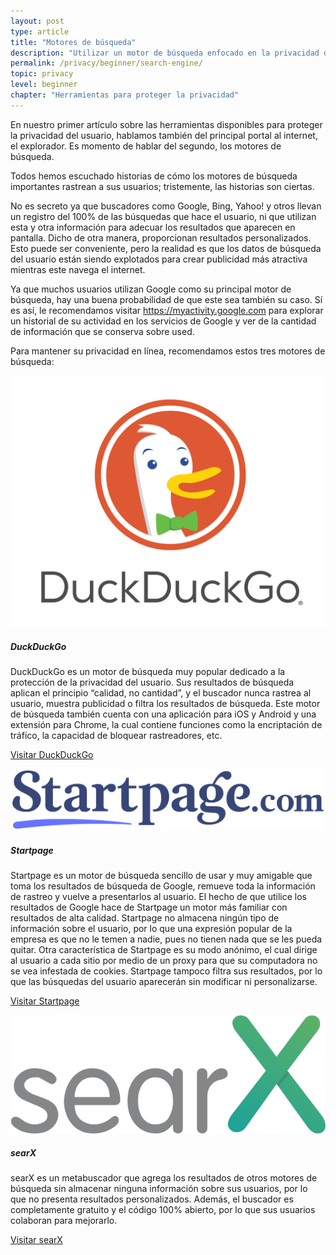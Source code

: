 ```yaml
---
layout: post
type: article
title: "Motores de búsqueda"
description: "Utilizar un motor de búsqueda enfocado en la privacidad del usuario puede reducir aún más la cantidad de información recolectada. Presentaremos algunas de las mejores opciones."
permalink: /privacy/beginner/search-engine/
topic: privacy
level: beginner
chapter: "Herramientas para proteger la privacidad"
---
```


En nuestro primer artículo sobre las herramientas disponibles para proteger la privacidad del usuario, hablamos también del principal portal al internet, el explorador. Es momento de hablar del segundo, los motores de búsqueda.

Todos hemos escuchado historias de cómo los motores de búsqueda importantes rastrean a sus usuarios; tristemente, las historias son ciertas.

No es secreto ya que buscadores como Google, Bing, Yahoo! y otros llevan un registro del 100% de las búsquedas que hace el usuario, ni que utilizan esta y otra información para adecuar los resultados que aparecen en pantalla. Dicho de otra manera, proporcionan resultados personalizados. Esto puede ser conveniente, pero la realidad es que los datos de búsqueda del usuario están siendo explotados para crear publicidad más atractiva mientras este navega el internet.

Ya que muchos usuarios utilizan Google como su principal motor de búsqueda, hay una buena probabilidad de que este sea también su caso. Sí es así, le recomendamos visitar https://myactivity.google.com para explorar un historial de su actividad en los servicios de Google y ver de la cantidad de información que se conserva sobre used.

Para mantener su privacidad en línea, recomendamos estos tres motores de búsqueda:

<div class="row mt-5">
    <div class="col-md-3">
        <img src="/assets/post_files/privacy/beginner/search-engine/duckduckgo.png" alt="DuckDuckGo" />
    </div>
    <div class="col-md-9">
        <h5>DuckDuckGo</h5>
        <p>
            DuckDuckGo es un motor de búsqueda muy popular dedicado a la protección de la privacidad del usuario. Sus resultados de búsqueda aplican el principio “calidad, no cantidad”, y el buscador nunca rastrea al usuario, muestra publicidad o filtra los resultados de búsqueda. Este motor de búsqueda también cuenta con una aplicación para iOS y Android y una extensión para Chrome, la cual contiene funciones como la encriptación de tráfico, la capacidad de bloquear rastreadores, etc.
        </p>
        <p class="mt-4">
            <a class="btn btn-info" target="_blank" href="https://duckduckgo.com/">Visitar DuckDuckGo</a>
        </p>
    </div>
</div>


<div class="row mt-5">
    <div class="col-md-3">
        <img src="/assets/post_files/privacy/beginner/search-engine/Startpage.png" alt="Startpage" />
    </div>
    <div class="col-md-9">
        <h5>Startpage</h5>
        <p>
            Startpage es un motor de búsqueda sencillo de usar y muy amigable que toma los resultados de búsqueda de Google, remueve toda la información de rastreo y vuelve a presentarlos al usuario. El hecho de que utilice los resultados de Google hace de Startpage un motor más familiar con resultados de alta calidad. Startpage no almacena ningún tipo de información sobre el usuario, por lo que una expresión popular de la empresa es que no le temen a nadie, pues no tienen nada que se les pueda quitar. Otra característica de Startpage es su modo anónimo, el cual dirige al usuario a cada sitio por medio de un proxy para que su computadora no se vea infestada de cookies. Startpage tampoco filtra sus resultados, por lo que las búsquedas del usuario aparecerán sin modificar ni personalizarse.
        </p>
        <p class="mt-4">
            <a class="btn btn-info" target="_blank" href="https://www.startpage.com/">Visitar Startpage</a>
        </p>
    </div>
</div>


<div class="row mt-5">
    <div class="col-md-3">
        <img src="/assets/post_files/privacy/beginner/search-engine/Logo_searx.png" alt="searX" />
    </div>
    <div class="col-md-9">
        <h5>searX</h5>
        <p>
            searX es un metabuscador que agrega los resultados de otros motores de búsqueda sin almacenar ninguna información sobre sus usuarios, por lo que no presenta resultados personalizados. Además, el buscador es completamente gratuito y el código 100% abierto, por lo que sus usuarios colaboran para mejorarlo. 
        </p>
        <p class="mt-4">
            <a class="btn btn-info" target="_blank" href="https://searx.me/">Visitar searX</a>
        </p>
    </div>
</div>
